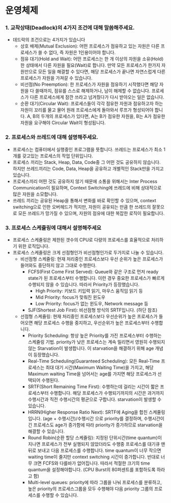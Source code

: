 # 운영체제



###  1. 교착상태(Deadlock)의 4가지 조건에 대해 말씀해주세요.

- 데드락의 조건으로는 4가지가 있습니다
  - 상호 배제(Mutual Exclusion): 어떤 프로세스가 점유하고 있는 자원은 다른 프로세스가 쓸 수 없다, 즉 자원은 1인용이어야 합니다.
  - 점유 대기(Hold and Wait): 어떤 프로세스는 한 개 이상의 자원을 소유(Hold)한 상태에서 다른 자원을 필요(Wait)로 합니다. 만약 모든 프로세스가 한가지 자원만으로 모든 일을 해결할 수 있다면, 해당 프로세스가 끝나면 자연스럽게 다른 프로세스가 자원을 가져갈 수 있습니다.
  - 비선점(No Preemption): 한 프로세스가 자원을 점유하기 시작했다면 해당 자원을 다 쓸때까지, 점유를 스스로 해제하거나, 남이 해제할 수 없습니다. 프로세스가 다른 프로세스에게 잠깐 쓰라고 넘겨줬다가 다시 받아오는 일은 없습니다.
  - 순환 대기(Circular Wait): 프로세스들이 각각 점유한 자원과 점유하고자 하는 자원이 꼬리를 물고 물어 원래 프로세스에게 돌아와서 루프가 형성되어야 합니다. A, B의 두개의 프로세스가 있다면, A는 B가 점유한 자원을, B는 A가 점유한 자원을 요구해야 Circular Wait이 형성됩니다.



### 2. 프로세스와 쓰레드에 대해 설명해주세요.

- 프로세스는 컴퓨터에서 실행중인 프로그램을 뜻합니다. 쓰레드는 프로세스가 최소 1개를 갖고있는 프로세스의 작업 단위입니다.
- 프로세스 끼리는 Stack, Heap, Data, Code중 그 어떤 것도 공유하지 않습니다. 하지만 쓰레드끼리는 Code, Data, Heap을 공유하고 개별적인 Stack만을 가지고 있습니다.
- 프로세스끼리 어떤 것도 공유하지 않기 때문에 소통을 위해서는 Inter Process Communication이 필요하며, Context Switching에 쓰레드에 비해 상대적으로 많은 자원을 소모합니다.
- 쓰레드 끼리는 공유된 Heap을 통해서 변화를 바로 확인할 수 있으며, context switching으로 인한 오버헤드가 적지만, 자원이 공유되는 만큼 한 쓰레드의 잘못으로 모든 쓰레드가 망가질 수 있으며, 자원의 점유에 대한 복잡한 로직이 필요합니다.





### 3. 프로세스 스케쥴링에 대해서 설명해주세요

- 프로세스 스케쥴링은 제한된 갯수의 CPU로 다량의 프로세스를 효율적으로 처리하기 위한 로직입니다.
- 프로세스 스케줄링은 크게 선점형인가 비선점형인가로 두가지로 나눌 수 있습니다. 
  - 비선점형 스케쥴링: 현재 처리중인 프로세스보다 우선 순위가 높은 프로세스가 들어와도 중단하지 않고 그대로 수행한다.
    - FCFS(First Come First Served): Queue와 같은 구조로 먼저 ready state가 된 프로세스부터 수행합니다. 이런 경우 중요한 프로세스가 빠르게 수행되지 않을 수 있습니다. 따라서 Priority가 등장했습니다.
      - High Priority: 키보드 키입력 읽기, 마우스 움직임 읽기 등
      - Mid Priority: focus가 맞춰진 윈도우
      - Low Priority: focus가 없는 윈도우, Network message 등
    - SJF(Shortest Job First): 비선점형 방식의 SRTF입니다. (하단 참조)
  - 선점형 스케쥴링: 현재 처리중인 프로세스보다 우선순위가 높은 프로세스가 들어오면 해당 프로세스 수행을 중지하고, 우선순위가 높은 프로세스부터 수행합니다. 
    - Priority Scheduling: 항상 높은 Priority를 가진 프로세스부터 수행하는 스케쥴링 기법. priority가 낮은 프로세스는 계속 밀리면서 영원히 수행되지 않는 Starvation이 발생합니다. 이 starvation을 해결하기 위해 age 개념이 등장했습니다.
    - Real-Time Scheduling(Guaranteed Scheduling): 모든 Real-Time 프로세스는 최대 대기 시간(Maximum Waiting Time)을 가지고, 해당 Maximum waiting Time을 넘어서는 age를 가지면 해당 프로세스가 선택되어 수행된다.
    - SRTF(Short Remaining Time First): 수행하는데 걸리는 시간이 짧은 프로세스부터 수행합니다. 해당 프로세스가 수행되기까지의 시간은 과거까지 수행시간과 직전 수행시간의 평균으로 구합니다. starvation이 발생할 수 있습니다.
    - HRRN(Higher Response Ratio Next): SRTF에 Aging을 합친 스케쥴링입니다. (age + 수행시간)/수행시간 으로 priority를 결정하며, 수행시간이 긴 프로세스도 age가 증가함에 따라 priority가 증가하므로 starvation을 해결할 수 있습니다.
    - Round Robin(순환 할당 스케쥴링): 지정된 단위시간(time quantum)이 지나면 프로세스가 전부 실행되지 않았더라도 수행중 프로세스를 대기큐 맨 뒤로 보내고 다음 프로세스를 수행합니다. time quantum이 너무 작으면 waiting time이 줄지만 context switching 시간이 증가합니다. 반대로 너무 크면 FCFS와 다를바가 없어집니다. 따라서 적절한 크기의 time quantum을 설정해야합니다. (CPU Burst의 80퍼센트를 포함하도록 하라고 함)
    - Multi-level queues: priority에 따라 그룹을 나눠 프로세스를 분류하고, 높은 priority의 프로세스그룹을 모두 수행해야 다음 priority 그룹의 프로세스를 수행할 수 있습니다. 